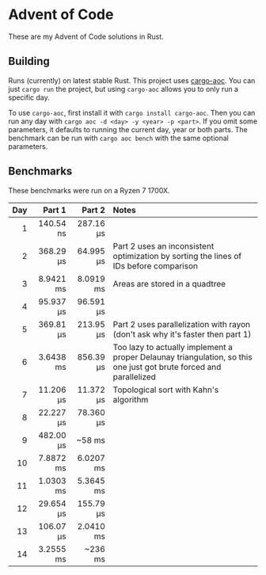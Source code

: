 # Advent of Code

These are my Advent of Code solutions in Rust.

## Building

Runs (currently) on latest stable Rust. This project uses [cargo-aoc](https://github.com/gobanos/cargo-aoc). You can just `cargo run` the project, but using `cargo-aoc` allows you to only run a specific day.

To use `cargo-aoc`, first install it with `cargo install cargo-aoc`. Then you can run any day with `cargo aoc -d <day> -y <year> -p <part>`. If you omit some parameters, it defaults to running the current day, year or both parts. The benchmark can be run with `cargo aoc bench` with the same optional parameters.

## Benchmarks

These benchmarks were run on a Ryzen 7 1700X.

| Day |    Part 1 |    Part 2 | Notes                                                                                                              |
|----:|----------:|----------:|:-------------------------------------------------------------------------------------------------------------------|
|   1 | 140.54 ns | 287.16 µs |                                                                                                                    |
|   2 | 368.29 µs | 64.995 µs | Part 2 uses an inconsistent optimization by sorting the lines of IDs before comparison                             |
|   3 | 8.9421 ms | 8.0919 ms | Areas are stored in a quadtree                                                                                     |
|   4 | 95.937 µs | 96.591 µs |                                                                                                                    |
|   5 | 369.81 µs | 213.95 µs | Part 2 uses parallelization with rayon (don't ask why it's faster then part 1)                                     |
|   6 | 3.6438 ms | 856.39 µs | Too lazy to actually implement a proper Delaunay triangulation, so this one just got brute forced and parallelized |
|   7 | 11.206 µs | 11.372 µs | Topological sort with Kahn's algorithm                                                                             |
|   8 | 22.227 µs | 78.360 µs |                                                                                                                    |
|   9 | 482.00 µs |    ~58 ms |                                                                                                                    |
|  10 | 7.8872 ms | 6.0207 ms |                                                                                                                    |
|  11 | 1.0303 ms | 5.3645 ms |                                                                                                                    |
|  12 | 29.654 µs | 155.79 µs |                                                                                                                    |
|  13 | 106.07 µs | 2.0410 ms |                                                                                                                    |
|  14 | 3.2555 ms |   ~236 ms |                                                                                                                    |
